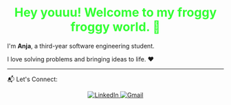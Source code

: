 <div align="center">
    <h1>
    <b><span style="color: #33FF33;">Hey youuu! Welcome to my froggy froggy world. 🐸</span></b>
    </h1>

</div>

<p>I'm <b>Anja</b>, a third-year software engineering student. </p>

<p>I love solving problems and bringing ideas to life. ❤️</p>

<hr>

<p>📬 Let's Connect:</p>

<div align="center">
    <!-- Replace href with your links -->
    <a href="https://www.linkedin.com/in/anja-harentsoa-aa321b28a/">
        <img src="https://img.shields.io/badge/LinkedIn-0077B5?style=for-the-badge&logo=linkedin&logoColor=white" alt="LinkedIn"/>
    </a>
    <a href="mailto:anjaharentsoa921@gmail.com">
        <img src="https://img.shields.io/badge/Gmail-D14836?style=for-the-badge&logo=gmail&logoColor=white" alt="Gmail"/>
    </a>
</div>
